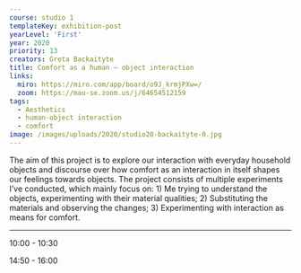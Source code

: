 ```yaml
---
course: studio 1
templateKey: exhibition-post
yearLevel: 'First'
year: 2020
priority: 13
creators: Greta Backaityte
title: Comfort as a human — object interaction
links:
  miro: https://miro.com/app/board/o9J_krmjPXw=/
  zoom: https://mau-se.zoom.us/j/64654512159
tags:
  - Aesthetics
  - human-object interaction
  - comfort
image: /images/uploads/2020/studio20-backaityte-0.jpg
---
```


The aim of this project is to explore our interaction with everyday household objects and discourse over how comfort as an interaction in itself shapes our feelings towards objects. The project consists of multiple experiments I’ve conducted, which mainly focus on: 1) Me trying to understand the objects, experimenting with their material qualities; 2) Substituting the materials and observing the changes; 3) Experimenting with interaction as means for comfort.

---

10:00 - 10:30

14:50 - 16:00
